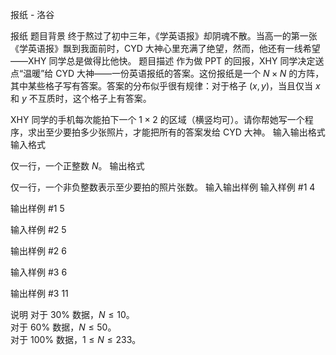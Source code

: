 



报纸 - 洛谷














报纸
题目背景
终于熬过了初中三年，《学英语报》却阴魂不散。当高一的第一张《学英语报》飘到我面前时，CYD 大神心里充满了绝望，然而，他还有一线希望——XHY 同学总是做得比他快。
题目描述
作为做 PPT 的回报，XHY 同学决定送点“温暖”给 CYD 大神——一份英语报纸的答案。这份报纸是一个 $N \times N$ 的方阵，其中某些格子写有答案。答案的分布似乎很有规律：对于格子 $(x,y)$，当且仅当 $x$ 和 $y$ 不互质时，这个格子上有答案。

XHY 同学的手机每次能拍下一个 $1 \times 2$ 的区域（横竖均可）。请你帮她写一个程序，求出至少要拍多少张照片，才能把所有的答案发给 CYD 大神。
输入输出格式
输入格式

仅一行，一个正整数 $N$。
输出格式

仅一行，一个非负整数表示至少要拍的照片张数。
输入输出样例
输入样例 #1
4

输出样例 #1
5

输入样例 #2
5

输出样例 #2
6

输入样例 #3
6

输出样例 #3
11

说明
对于 $30 \%$ 数据，$N \le 10$。  
对于 $60 \%$ 数据，$N \le 50$。  
对于 $100 \%$ 数据，$1 \le N \le 233$。






